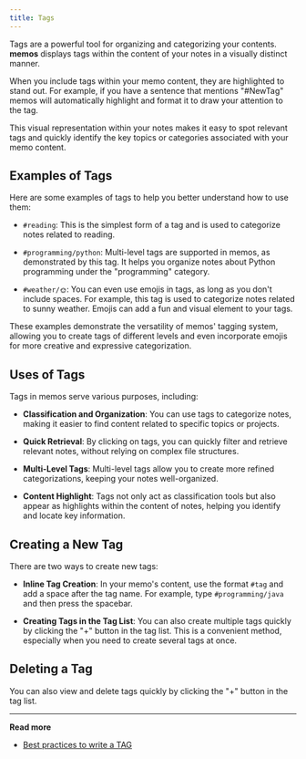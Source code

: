 ```yaml
---
title: Tags
---
```


Tags are a powerful tool for organizing and categorizing your contents. **memos** displays tags within the content of your notes in a visually distinct manner.

When you include tags within your memo content, they are highlighted to stand out. For example, if you have a sentence that mentions "#NewTag" memos will automatically highlight and format it to draw your attention to the tag.

This visual representation within your notes makes it easy to spot relevant tags and quickly identify the key topics or categories associated with your memo content.

## Examples of Tags

Here are some examples of tags to help you better understand how to use them:

- `#reading`: This is the simplest form of a tag and is used to categorize notes related to reading.

- `#programming/python`: Multi-level tags are supported in memos, as demonstrated by this tag. It helps you organize notes about Python programming under the "programming" category.

- `#weather/🌞`: You can even use emojis in tags, as long as you don't include spaces. For example, this tag is used to categorize notes related to sunny weather. Emojis can add a fun and visual element to your tags.

These examples demonstrate the versatility of memos' tagging system, allowing you to create tags of different levels and even incorporate emojis for more creative and expressive categorization.

## Uses of Tags

Tags in memos serve various purposes, including:

- **Classification and Organization**: You can use tags to categorize notes, making it easier to find content related to specific topics or projects.

- **Quick Retrieval**: By clicking on tags, you can quickly filter and retrieve relevant notes, without relying on complex file structures.

- **Multi-Level Tags**: Multi-level tags allow you to create more refined categorizations, keeping your notes well-organized.

- **Content Highlight**: Tags not only act as classification tools but also appear as highlights within the content of notes, helping you identify and locate key information.

## Creating a New Tag

There are two ways to create new tags:

- **Inline Tag Creation**: In your memo's content, use the format `#tag` and add a space after the tag name. For example, type `#programming/java` and then press the spacebar.

* **Creating Tags in the Tag List**: You can also create multiple tags quickly by clicking the "+" button in the tag list. This is a convenient method, especially when you need to create several tags at once.

## Deleting a Tag

You can also view and delete tags quickly by clicking the "+" button in the tag list.

---

**Read more**

- [Best practices to write a TAG](/blog/best-practices-to-write-tag)
